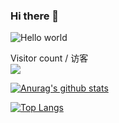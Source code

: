 ### Hi there 👋

<!--
**liupengzhouyi/liupengzhouyi** is a ✨ _special_ ✨ repository because its `README.md` (this file) appears on your GitHub profile.

Here are some ideas to get you started:

- 🔭 I’m currently working on ...
- 🌱 I’m currently learning ...
- 👯 I’m looking to collaborate on ...
- 🤔 I’m looking for help with ...
- 💬 Ask me about ...
- 📫 How to reach me: ...
- 😄 Pronouns: ...
- ⚡ Fun fact: ...
-->


<img src="https://raw.githubusercontent.com/liupengzhouyi/liupengzhouyi/master/resources/banner.png" alt="Hello world">

<p align="center"> 
  
  Visitor count / 访客
  <br>
  <img src="https://profile-counter.glitch.me/liupengzhouyi/count.svg" />
</p>

[![Anurag's github stats](https://github-readme-stats.vercel.app/api?username=liupengzhouyi)](https://github.com/liupengzhouyi/github-readme-stats)

[![Top Langs](https://github-readme-stats.vercel.app/api/top-langs/?username=liupengzhouyi&layout=compact)](https://github.com/anuraghazra/github-readme-stats)
